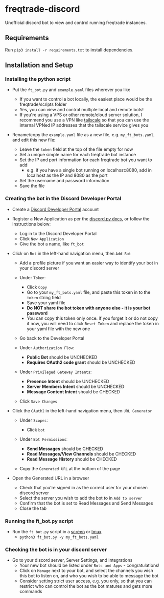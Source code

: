 # freqtrade-discord

Unofficial discord bot to view and control running freqtrade instances.

## Requirements

Run `pip3 install -r requirements.txt` to install dependencies.

## Installation and Setup

### Installing the python script

* Put the `ft_bot.py` and `example.yaml` files wherever you like 
  * If you want to control a bot locally, the easiest place would be the freqtrade/scripts folder
  * Yes, you can view and control multiple local and remote bots!
  * If you're using a VPS or other remote/cloud server solution, I recommend you use a VPN like [tailscale](https://tailscale.com) so that you can use the internal
    VPNed IP addresses that the tailscale service gives you

* Rename/copy the `example.yaml` file as a new file, e.g. `my_ft_bots.yaml`, and edit this new file:
  * Leave the `token` field at the top of the file empty for now
  * Set a unique simple name for each freqtrade bot instance
  * Set the IP and port information for each freqtrade bot you want to add
    * e.g. if you have a single bot running on localhost:8080, add in localhost as the IP and 8080 as the port
  * Set the username and password information
  * Save the file

### Creating the bot in the Discord Developer Portal

* Create a [Discord Developer Portal](https://discord.com/developers) account

* Register a New Application as per the [discord.py docs](https://discordpy.readthedocs.io/en/latest/discord.html), or follow the instructions below:
  * Log in to the Discord Developer Portal
  * Click `New Application`
  * Give the bot a name, like `ft_bot`
  
* Click on `Bot` in the left-hand navigation menu, then `Add Bot`

  * Add a profile picture if you want an easier way to identify your bot in your discord server

  * Under `Token`:
    * Click `Copy`
    * Go to your `my_ft_bots.yaml` file, and paste this token in to the `token` string field
    * Save your yaml file
    * __Do NOT share the bot token with anyone else - it is your bot password__
    * You can copy this token only once. If you forget it or do not copy it now, you will need to click `Reset Token` and replace the token in your yaml file with the new one

  * Go back to the Developer Portal

  * Under `Authorization Flow`:
    * __Public Bot__ should be UNCHECKED
    * __Requires OAuth2 code grant__ should be UNCHECKED

  * Under `Privileged Gateway Intents`:
    * __Presence Intent__ should be UNCHECKED
    * __Server Members Intent__ should be UNCHECKED
    * __Message Content Intent__ should be CHECKED

  * Click `Save Changes`

* Click the `OAuth2` in the left-hand navigation menu, then `URL Generator` 
  * Under `Scopes`:
    * Click `bot`

  * Under `Bot Permissions`:
    * __Send Messages__ should be CHECKED
    * __Read Messages/View Channels__ should be CHECKED
    * __Read Message History__ should be CHECKED
  
  * Copy the `Generated URL` at the bottom of the page

* Open the Generated URL in a browser
  * Check that you're signed in as the correct user for your chosen discord server
  * Select the server you wish to add the bot to in `Add to server`
  * Confirm that the bot is set to Read Messages and Send Messages
  * Close the tab

### Running the ft_bot.py script

* Run the `ft_bot.py` script in a [screen](https://www.redhat.com/sysadmin/tips-using-screen) or [tmux](https://www.redhat.com/sysadmin/introduction-tmux-linux)
  * `python3 ft_bot.py -y my_ft_bots.yaml`

### Checking the bot is in your discord server

* Go to your discord server, Server Settings, and Integrations
  * Your new bot should be listed under `Bots and Apps` - congratulations!
  * Click on `Manage` next to your bot, and select the channels you wish this bot to listen on, and who you wish to be able to message the bot
  * Consider setting strict user access, e.g. you only, so that you can restrict who can control the bot as the bot matures and gets more commands
